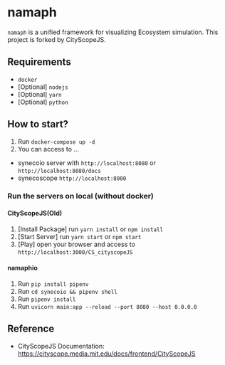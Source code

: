 # namaph
`namaph` is a unified framework for visualizing Ecosystem simulation.
This project is forked by CityScopeJS.

## Requirements
- `docker`
- [Optional] `nodejs`
- [Optional] `yarn`
- [Optional] `python`

## How to start?
1. Run `docker-compose up -d`
2. You can access to ...
  - synecoio server with `http://localhost:8080` or `http://localhost:8080/docs`
  - synecoscope `http://localhost:8000`

### Run the servers on local (without docker)
#### CityScopeJS(Old)
1. [Install Package] run `yarn install` or `npm install`
2. [Start Server] run `yarn start` or `npm start`
3. [Play] open your browser and access to `http://localhost:3000/CS_cityscopeJS`

#### namaphio
1. Run `pip install pipenv`
2. Run `cd synecoio && pipenv shell`
3. Run `pipenv install`
4. Run `uvicorn main:app --reload --port 8080 --host 0.0.0.0`

## Reference
- CityScopeJS Documentation: https://cityscope.media.mit.edu/docs/frontend/CityScopeJS
